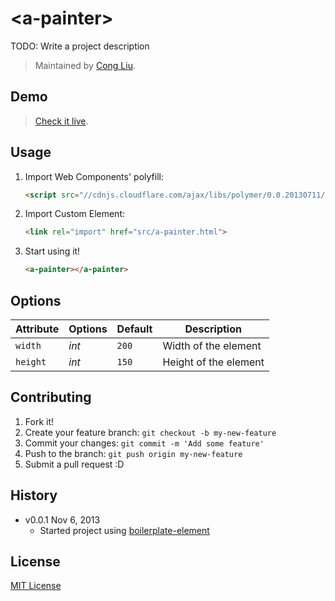 # &lt;a-painter&gt;

TODO: Write a project description

> Maintained by [Cong Liu](https://github.com/ghostoy).

## Demo

> [Check it live](http://ghostoy.github.io/a-painter).

## Usage

1. Import Web Components' polyfill:

	```html
	<script src="//cdnjs.cloudflare.com/ajax/libs/polymer/0.0.20130711/polymer.min.js"></script>
	```

2. Import Custom Element:

	```html
	<link rel="import" href="src/a-painter.html">
	```

3. Start using it!

	```html
	<a-painter></a-painter>
	```

## Options

Attribute  | Options                   | Default             | Description
---        | ---                       | ---                 | ---
`width`    | *int*                     | `200`               | Width of the element
`height`   | *int*				 	   | `150`               | Height of the element


## Contributing

1. Fork it!
2. Create your feature branch: `git checkout -b my-new-feature`
3. Commit your changes: `git commit -m 'Add some feature'`
4. Push to the branch: `git push origin my-new-feature`
5. Submit a pull request :D

## History

* v0.0.1 Nov 6, 2013
	* Started project using [boilerplate-element](https://github.com/customelements/boilerplate-element)

## License

[MIT License](http://opensource.org/licenses/MIT)